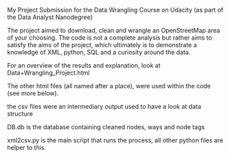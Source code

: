 My Project Submission for the Data Wrangling Course on Udacity (as part of the Data Analyst Nanodegree)

The project aimed to download, clean and wrangle an OpenStreetMap area of your choosing. The code is not a complete analysis but rather aims to satisfy the aims of the project, which ultimately is to demonstrate a knowledge of XML, python, SQL and a curiosity around the data.

For an overview of the results and explanation, look at Data+Wrangling_Project.html

The other html files (all named after a place), were used within the code (see more below).

the csv files were an intermediary output used to have a look at data structure

DB.db is the database containing cleaned nodes, ways and node tags

xml2csv.py is the main script that runs the process, all other python files are helper to this.
